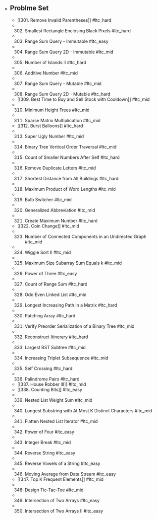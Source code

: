 - ## Problme Set
	- [[301. Remove Invalid Parentheses]] #ltc_hard
	- 302. Smallest Rectangle Enclosing Black Pixels #ltc_hard
	- 303. Range Sum Query - Immutable #ltc_easy
	- 304. Range Sum Query 2D - Immutable #ltc_mid
	- 305. Number of Islands II #ltc_hard
	- 306. Additive Number #ltc_mid
	- 307. Range Sum Query - Mutable #ltc_mid
	- 308. Range Sum Query 2D - Mutable #ltc_hard
	- [[309. Best Time to Buy and Sell Stock with Cooldown]] #ltc_mid
	- 310. Minimum Height Trees #ltc_mid
	- 311. Sparse Matrix Multiplication #ltc_mid
	- [[312. Burst Balloons]] #ltc_hard
	- 313. Super Ugly Number #ltc_mid
	- 314. Binary Tree Vertical Order Traversal #ltc_mid
	- 315. Count of Smaller Numbers After Self #ltc_hard
	- 316. Remove Duplicate Letters #ltc_mid
	- 317. Shortest Distance from All Buildings #ltc_hard
	- 318. Maximum Product of Word Lengths #ltc_mid
	- 319. Bulb Switcher #ltc_mid
	- 320. Generalized Abbreviation #ltc_mid
	- 321. Create Maximum Number #ltc_hard
	- [[322. Coin Change]] #ltc_mid
	- 323. Number of Connected Components in an Undirected Graph #ltc_mid
	- 324. Wiggle Sort II #ltc_mid
	- 325. Maximum Size Subarray Sum Equals k #ltc_mid
	- 326. Power of Three #ltc_easy
	- 327. Count of Range Sum #ltc_hard
	- 328. Odd Even Linked List #ltc_mid
	- 329. Longest Increasing Path in a Matrix #ltc_hard
	- 330. Patching Array #ltc_hard
	- 331. Verify Preorder Serialization of a Binary Tree #ltc_mid
	- 332. Reconstruct Itinerary #ltc_hard
	- 333. Largest BST Subtree #ltc_mid
	- 334. Increasing Triplet Subsequence #ltc_mid
	- 335. Self Crossing #ltc_hard
	- 336. Palindrome Pairs #ltc_hard
	- [[337. House Robber III]] #ltc_mid
	- [[338. Counting Bits]] #ltc_easy
	- 339. Nested List Weight Sum #ltc_mid
	- 340. Longest Substring with At Most K Distinct Characters #ltc_mid
	- 341. Flatten Nested List Iterator #ltc_mid
	- 342. Power of Four #ltc_easy
	- 343. Integer Break #ltc_mid
	- 344. Reverse String #ltc_easy
	- 345. Reverse Vowels of a String #ltc_easy
	- 346. Moving Average from Data Stream #ltc_easy
	- [[347. Top K Frequent Elements]] #ltc_mid
	- 348. Design Tic-Tac-Toe #ltc_mid
	- 349. Intersection of Two Arrays #ltc_easy
	- 350. Intersection of Two Arrays II #ltc_easy